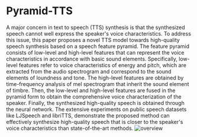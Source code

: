 # Pyramid-TTS
A major concern in text to speech (TTS) synthesis is that the synthesized speech cannot well express the speaker's voice characteristics. To address this issue, this paper proposes a novel TTS model towards high-quality speech synthesis based on a speech feature pyramid. The feature pyramid consists of low-level and high-level features that can represent the voice characteristics in accordance with basic sound elements. Specifically, low-level features refer to voice characteristics of energy and pitch, which are extracted from the audio spectrogram and correspond to the sound elements of loundness and tone. The high-level features are obtained by time-frequency analysis of mel spectrogram that inherit the sound element of timbre. Then, the low-level and high-level features are fused in the  pyramid form to obtain the comprehensive voice characterization of the speaker. Finally, the synthesized high-quality speech is obtained through the neural network. The extensive experiments on public speech datasets like LJSpeech and libriTTS, demonstrate the proposed method can effectively synthesize high-quality speech that is closer to the speaker's voice characteristics than state-of-the-art methods. 
![overview](https://user-images.githubusercontent.com/114487375/192534119-3d1674f5-0775-4a2d-8fd9-d35a12dcd2d9.jpg)
